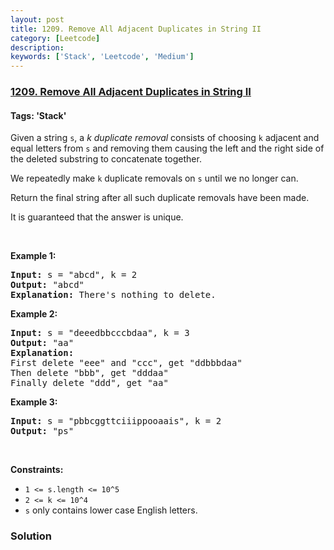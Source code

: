 ```yaml
---
layout: post
title: 1209. Remove All Adjacent Duplicates in String II
category: [Leetcode]
description: 
keywords: ['Stack', 'Leetcode', 'Medium']
---
```

### [1209. Remove All Adjacent Duplicates in String II](https://leetcode.com/problems/remove-all-adjacent-duplicates-in-string-ii)

#### Tags: 'Stack'

<div class="content__u3I1 question-content__JfgR"><div><p>Given a string <code>s</code>, a <em>k</em> <em>duplicate removal</em> consists of choosing <code>k</code> adjacent and equal letters from <code>s</code> and removing them causing the left and the right side of the deleted substring to concatenate together.</p>
<p>We repeatedly make <code>k</code> duplicate removals on <code>s</code> until we no longer can.</p>
<p>Return the final string after all such duplicate removals have been made.</p>
<p>It is guaranteed that the answer is unique.</p>
<p> </p>
<p><strong>Example 1:</strong></p>
<pre><strong>Input:</strong> s = "abcd", k = 2
<strong>Output:</strong> "abcd"
<strong>Explanation: </strong>There's nothing to delete.</pre>
<p><strong>Example 2:</strong></p>
<pre><strong>Input:</strong> s = "deeedbbcccbdaa", k = 3
<strong>Output:</strong> "aa"
<strong>Explanation: 
</strong>First delete "eee" and "ccc", get "ddbbbdaa"
Then delete "bbb", get "dddaa"
Finally delete "ddd", get "aa"</pre>
<p><strong>Example 3:</strong></p>
<pre><strong>Input:</strong> s = "pbbcggttciiippooaais", k = 2
<strong>Output:</strong> "ps"
</pre>
<p> </p>
<p><strong>Constraints:</strong></p>
<ul>
<li><code>1 &lt;= s.length &lt;= 10^5</code></li>
<li><code>2 &lt;= k &lt;= 10^4</code></li>
<li><code>s</code> only contains lower case English letters.</li>
</ul>
</div></div>

### Solution
